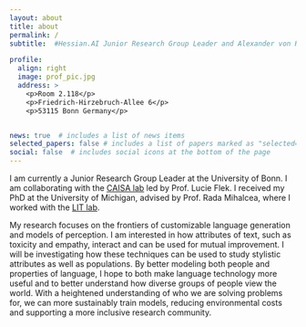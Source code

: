 ```yaml
---
layout: about
title: about
permalink: /
subtitle:  #Hessian.AI Junior Research Group Leader and Alexander von Humboldt Postdoctoral Research Fellow

profile:
  align: right
  image: prof_pic.jpg
  address: >
    <p>Room 2.118</p>
    <p>Friedrich-Hirzebruch-Allee 6</p>
    <p>53115 Bonn Germany</p>


news: true  # includes a list of news items
selected_papers: false # includes a list of papers marked as "selected={true}"
social: false  # includes social icons at the bottom of the page
---
```


<!-- <b>I am now looking to hire a PhD student. If you're interested, please check out the job posting in <a href="assets/pdf/fb12-0011-wmz-2022-engl.pdf">English</a> or <a href="assets/pdf/fb12-0011-wmz-2022-de.pdf">German</a>!</b> -->

<!-- I am a <a href="https://hessian.ai/">Hessian.AI</a> Junior Research Group Leader and <a href="https://www.humboldt-foundation.de/en/apply/sponsorship-programmes/humboldt-research-fellowship">Alexander von Humboldt</a> Postdoctoral Research Fellow at the University of Marburg. -->

I am currently a Junior Research Group Leader at the University of Bonn. I am collaborating with the <a href="https://caisa-lab.github.io/">CAISA lab</a> led by Prof. Lucie Flek. I received my PhD at the University of Michigan, advised by Prof. Rada Mihalcea, where I worked with the <a href="http://lit.eecs.umich.edu">LIT lab</a>.

My research focuses on the frontiers of customizable language generation and models of perception. I am interested in how attributes of text, such as toxicity and empathy, interact and can be used for mutual improvement. I will be investigating how these techniques can be used to study stylistic attributes as well as populations. By better modeling both people and properties of language, I hope to both make language technology more useful and to better understand how diverse groups of people view the world. With a heightened understanding of who we are solving problems for, we can more sustainably train models, reducing environmental costs and supporting a more inclusive research community.

<!-- Put your address / P.O. box / other info right below your picture. You can also disable any these elements by editing `profile` property of the YAML header of your `_pages/about.md`. Edit `_bibliography/papers.bib` and Jekyll will render your [publications page](/al-folio/publications/) automatically. -->

<!-- Link to your social media connections, too. This theme is set up to use [Font Awesome icons](http://fortawesome.github.io/Font-Awesome/) and [Academicons](https://jpswalsh.github.io/academicons/), like the ones below. Add your Facebook, Twitter, LinkedIn, Google Scholar, or just disable all of them. -->
